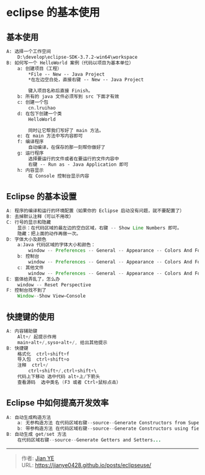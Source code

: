 # eclipse 的基本使用


## 基本使用

```diff 基本使用
A: 选择一个工作空间
	D:\develop\eclipse-SDK-3.7.2-win64\workspace
B: 如何写一个 HelloWorld 案例（代码以项目为基本单位）
	a: 创建项目（工程）
		*File -- New -- Java Project
		*在左边空白处，直接右键 -- New -- Java Project

		键入项目名称后直接 Finish。
	b: 所有的 java 文件必须写到 src 下面才有效
	c: 创建一个包
		cn.lruihao
	d: 在包下创建一个类
		HelloWorld

		同时让它帮我们写好了 main 方法。
	e: 在 main 方法中写内容即可
	f: 编译程序
		自动编译，在保存的那一刻帮你做好了
	g: 运行程序
		选择要运行的文件或者在要运行的文件内容中
		右键 -- Run as - Java Application 即可
	h: 内容显示
		在 Console 控制台显示内容
```

## Eclipse 的基本设置

```java 基本设置
A: 程序的编译和运行的环境配置（如果你的 Eclipse 启动没有问题，就不要配置了）
B: 去掉默认注释（可以不用改）
C: 行号的显示和隐藏
	显示：在代码区域的最左边的空白区域，右键 -- Show Line Numbers 即可。
	隐藏：把上面的动作再做一次。
D: 字体大小及颜色
	a:Java 代码区域的字体大小和颜色：
		window -- Preferences -- General -- Appearance -- Colors And Fonts -- Java 修改 -- Java Edit Text Font
	b: 控制台
		window -- Preferences -- General -- Appearance -- Colors And Fonts -- Debug -- Console font
	c: 其他文件
		window -- Preferences -- General -- Appearance -- Colors And Fonts -- Basic -- Text Font
E: 窗体给弄乱了，怎么办
	window -- Reset Perspective
F: 控制台找不到了
	Window--Show View—Console
```

## 快捷键的使用

```java 快捷键
A: 内容辅助键
	Alt+/ 起提示作用
	main+alt+/,syso+alt+/, 给出其他提示
B: 快捷键
	格式化  ctrl+shift+f
	导入包  ctrl+shift+o
	注释	ctrl+/
		ctrl+shift+/,ctrl+shift+\
	代码上下移动 选中代码 alt+上/下箭头
	查看源码  选中类名 (F3 或者 Ctrl+鼠标点击）
```

## Eclipse 中如何提高开发效率

```java 提高开发效率
A: 自动生成构造方法
	a: 无参构造方法 在代码区域右键--source--Generate Constructors from Superclass
	b: 带参构造方法 在代码区域右键--source--Generate Constructors using fields.. -- finish
B: 自动生成 get/set 方法
	在代码区域右键--source--Generate Getters and Setters...
```


---

> 作者: [Jian YE](https://github.com/jianye0428)  
> URL: https://jianye0428.github.io/posts/eclipseuse/  

